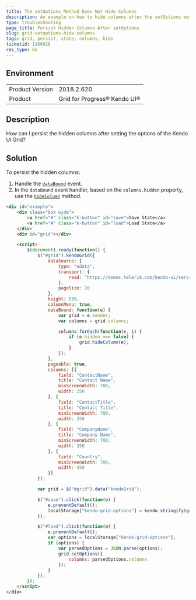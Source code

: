```yaml
---
title: The setOptions Method Does Not Hide Columns
description: An example on how to hide columns after the setOptions method in the Kendo UI Grid.
type: troubleshooting
page_title: Persist Hidden Columns After setOptions
slug: grid-setoptions-hide-columns
tags: grid, persist, state, columns, hide
ticketid: 1166018
res_type: kb
---
```


## Environment
<table>
	<tr>
		<td>Product Version</td>
		<td>2018.2.620</td>
	</tr>
	<tr>
		<td>Product</td>
		<td>Grid for Progress® Kendo UI®</td>
	</tr>
</table>


## Description

How can I persist the hidden columns after setting the options of the Kendo UI Grid?

## Solution

To persist the hidden columns:

1. Handle the [`dataBound`](https://docs.telerik.com/kendo-ui/api/javascript/ui/grid/events/databound) event.
1. In the `dataBound` event handler, based on the `columns.hidden` property, use the [`hideColumn`](https://docs.telerik.com/kendo-ui/api/javascript/ui/grid/methods/hidecolumn) method.

```html
<div id="example">
    <div class="box wide">
        <a href="#" class="k-button" id="save">Save State</a>
        <a href="#" class="k-button" id="load">Load State</a>
    </div>
    <div id="grid"></div>

    <script>
        $(document).ready(function() {
            $("#grid").kendoGrid({
                dataSource: {
                    type: "odata",
                    transport: {
                        read: "https://demos.telerik.com/kendo-ui/service/Northwind.svc/Customers"
                    },
                    pageSize: 20
                },
                height: 550,
                columnMenu: true,
                dataBound: function(e) {
                    var grid = e.sender;
                    var columns = grid.columns;

                    columns.forEach(function(e, i) {
                        if (e.hidden === false) {
                            grid.hideColumn(e);
                        }
                    });
                },
                pageable: true,
                columns: [{
                    field: "ContactName",
                    title: "Contact Name",
                    minScreenWidth: 700,
                    width: 250
                }, {
                    field: "ContactTitle",
                    title: "Contact Title",
                    minScreenWidth: 700,
                    width: 350
                }, {
                    field: "CompanyName",
                    title: "Company Name",
                    minScreenWidth: 700,
                    width: 350
                }, {
                    field: "Country",
                    minScreenWidth: 700,
                    width: 450
                }]
            });

            var grid = $("#grid").data("kendoGrid");

            $("#save").click(function(e) {
                e.preventDefault();
                localStorage["kendo-grid-options"] = kendo.stringify(grid.getOptions());
            });

            $("#load").click(function(e) {
                e.preventDefault();
                var options = localStorage["kendo-grid-options"];
                if (options) {
                    var parsedOptions = JSON.parse(options);
                    grid.setOptions({
                        columns: parsedOptions.columns
                    });
                }
            });
        });
    </script>
</div>
```